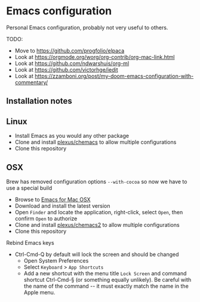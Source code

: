 # Emacs configuration

Personal Emacs configuration, probably not very useful to others.

TODO:

- Move to https://github.com/progfolio/elpaca
- Look at https://orgmode.org/worg/org-contrib/org-mac-link.html
- Look at https://github.com/ndwarshuis/org-ml
- Look at https://github.com/victorhge/iedit
- Look at https://zzamboni.org/post/my-doom-emacs-configuration-with-commentary/

## Installation notes ##

## Linux ###

- Install Emacs as you would any other package
- Clone and install [plexus/chemacs](https://github.com/plexus/chemacs) to allow multiple configurations
- Clone this repository

## OSX ###

Brew has removed configuration options `--with-cocoa` so now we have to use a special build

- Browse to [Emacs for Mac OSX](https://emacsformacosx.com/)
- Download and install the latest version
- Open `Finder` and locate the application, right-click, select `Open`, then confirm `Open` to authorize
- Clone and install [plexus/chemacs2](https://github.com/plexus/chemacs2) to allow multiple configurations
- Clone this repository

Rebind Emacs keys

- Ctrl-Cmd-Q by default will lock the screen and should be changed
   - Open System Preferences
   - Select `Keyboard` > `App Shortcuts`
   - Add a new shortcut with the menu title `Lock Screen` and command shortcut Ctrl-Cmd-§ (or something equally 
     unlikely). Be careful with the name of the command -- it must exactly match the name in the Apple menu.


